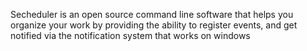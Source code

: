 Secheduler is an open source command line software that helps you organize your work by providing the ability to register events, and get notified via the notification system that works on windows

